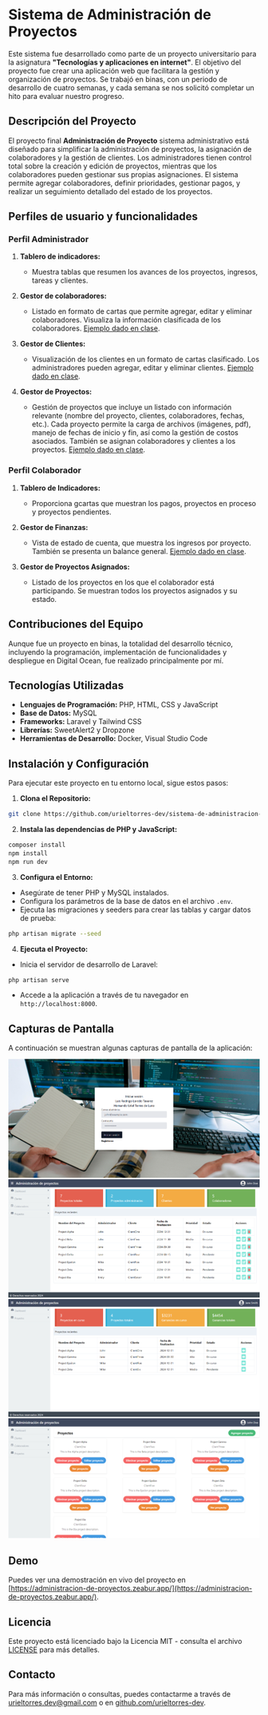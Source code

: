 # Sistema de Administración de Proyectos

Este sistema fue desarrollado como parte de un proyecto universitario para la asignatura **"Tecnologías y aplicaciones en internet"**. El objetivo del proyecto fue crear una aplicación web que facilitara la gestión y organización de proyectos. Se trabajó en binas, con un periodo de desarrollo de cuatro semanas, y cada semana se nos solicitó completar un hito para evaluar nuestro progreso.

## Descripción del Proyecto

El proyecto final **Administración de Proyecto** sistema administrativo está diseñado para simplificar la administración de proyectos, la asignación de colaboradores y la gestión de clientes. Los administradores tienen control total sobre la creación y edición de proyectos, mientras que los colaboradores pueden gestionar sus propias asignaciones. El sistema permite agregar colaboradores, definir prioridades, gestionar pagos, y realizar un seguimiento detallado del estado de los proyectos.

## Perfiles de usuario y funcionalidades

### Perfil Administrador

1. **Tablero de indicadores:** 
   - Muestra tablas que resumen los avances de los proyectos, ingresos, tareas y clientes.
   
2. **Gestor de colaboradores:**
   - Listado en formato de cartas que permite agregar, editar y eliminar colaboradores. Visualiza la información clasificada de los colaboradores. [Ejemplo dado en clase](https://smarthr.dreamguystech.com/php/template/employees.php).
   
3. **Gestor de Clientes:**
   - Visualización de los clientes en un formato de cartas clasificado. Los administradores pueden agregar, editar y eliminar clientes. [Ejemplo dado en clase](https://smarthr.dreamguystech.com/php/template/clients.php).

4. **Gestor de Proyectos:**
   - Gestión de proyectos que incluye un listado con información relevante (nombre del proyecto, clientes, colaboradores, fechas, etc.). Cada proyecto permite la carga de archivos (imágenes, pdf), manejo de fechas de inicio y fin, así como la gestión de costos asociados. También se asignan colaboradores y clientes a los proyectos. [Ejemplo dado en clase](https://smarthr.dreamguystech.com/php/template/projects.php).

### Perfil Colaborador

1. **Tablero de Indicadores:**
   - Proporciona gcartas que muestran los pagos, proyectos en proceso y proyectos pendientes.

2. **Gestor de Finanzas:**
   - Vista de estado de cuenta, que muestra los ingresos por proyecto. También se presenta un balance general. [Ejemplo dado en clase](https://smarthr.dreamguystech.com/php/template/payments.php).

3. **Gestor de Proyectos Asignados:**
   - Listado de los proyectos en los que el colaborador está participando. Se muestran todos los proyectos asignados y su estado.

## Contribuciones del Equipo

Aunque fue un proyecto en binas, la totalidad del desarrollo técnico, incluyendo la programación, implementación de funcionalidades y despliegue en Digital Ocean, fue realizado principalmente por mí.

## Tecnologías Utilizadas

+ **Lenguajes de Programación:** PHP, HTML, CSS y JavaScript
+ **Base de Datos:** MySQL
+ **Frameworks:** Laravel y Tailwind CSS
+ **Librerías:** SweetAlert2 y Dropzone
+ **Herramientas de Desarrollo:** Docker, Visual Studio Code

## Instalación y Configuración

Para ejecutar este proyecto en tu entorno local, sigue estos pasos:

1. **Clona el Repositorio:**
```bash
git clone https://github.com/urieltorres-dev/sistema-de-administracion-de-proyectos.git
```

2. **Instala las dependencias de PHP y JavaScript:**
```bash
composer install
npm install
npm run dev
```

3. **Configura el Entorno:**
+ Asegúrate de tener PHP y MySQL instalados.
+ Configura los parámetros de la base de datos en el archivo `.env`.
+ Ejecuta las migraciones y seeders para crear las tablas y cargar datos de prueba:
```bash
php artisan migrate --seed
```

4. **Ejecuta el Proyecto:**
+ Inicia el servidor de desarrollo de Laravel:
```bash
php artisan serve
```
+ Accede a la aplicación a través de tu navegador en `http://localhost:8000`.

## Capturas de Pantalla

A continuación se muestran algunas capturas de pantalla de la aplicación:

![Login](public/img/ss1.png)
![Admin dashboard](public/img/ss2.png)
![Colaborador dashboard](public/img/ss3.png)
![Proyectos](public/img/ss4.png)

## Demo

Puedes ver una demostración en vivo del proyecto en [https://administracion-de-proyectos.zeabur.app/](https://administracion-de-proyectos.zeabur.app/).

## Licencia

Este proyecto está licenciado bajo la Licencia MIT - consulta el archivo [LICENSE](https://choosealicense.com/licenses/mit/) para más detalles.

## Contacto

Para más información o consultas, puedes contactarme a través de [urieltorres.dev@gmail.com](mailto:urieltorres.dev@gmail.com) o en [github.com/urieltorres-dev](https://github.com/urieltorres-dev).

